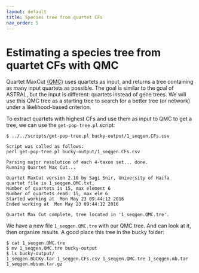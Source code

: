 ```yaml
---
layout: default
title: Species tree from quartet CFs
nav_order: 5
---
```


# Estimating a species tree from quartet CFs with QMC


Quartet MaxCut [(QMC)](http://research.haifa.ac.il/%7Essagi/software/QMCN.tar.gz)
uses quartets as input, and returns a tree containing as many input quartets as possible.
The goal is similar to the goal of ASTRAL, but the input is different:
quartets instead of gene trees. We will use this QMC tree as a starting tree
to search for a better tree (or network) under a likelihood-based criterion.

To extract quartets with highest CFs and use them as input to QMC to get a tree,
we can use the `get-pop-tree.pl` script:

```
$ ../../scripts/get-pop-tree.pl bucky-output/1_seqgen.CFs.csv

Script was called as follows:
perl get-pop-tree.pl bucky-output/1_seqgen.CFs.csv

Parsing major resolution of each 4-taxon set... done.
Running Quartet Max Cut...

Quartet MaxCut version 2.10 by Sagi Snir, University of Haifa
quartet file is 1_seqgen.QMC.txt,
Number of quartets is 15, max element 6
Number of quartets read: 15, max ele 6
Started working at  Mon May 23 09:44:12 2016
Ended working at  Mon May 23 09:44:12 2016

Quartet Max Cut complete, tree located in '1_seqgen.QMC.tre'.
```

We have a new file `1_seqgen.QMC.tre` with our QMC tree.
And can look at it, then organize results.
A good place this tree in the bucky folder:

    $ cat 1_seqgen.QMC.tre
    $ mv 1_seqgen.QMC.tre bucky-output
    $ ls bucky-output/
    1_seqgen.BUCKy.tar 1_seqgen.CFs.csv 1_seqgen.QMC.tre 1_seqgen.mb.tar 1_seqgen.mbsum.tar.gz


